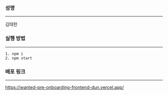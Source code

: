 ### 성명

---

김태헌



### 실행 방법

---

```
1. npm i
2. npm start
```



### 배포 링크

---

https://wanted-pre-onboarding-frontend-dun.vercel.app/

